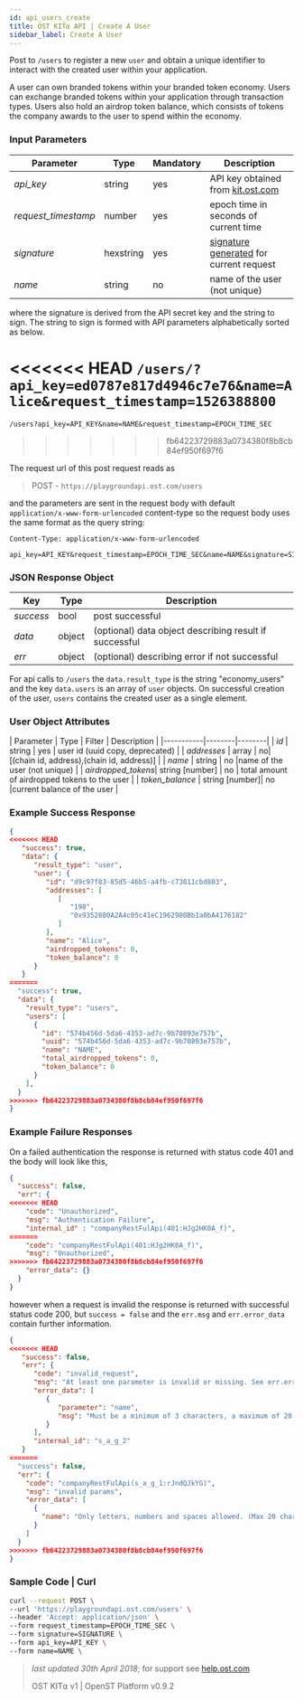 ```yaml
---
id: api_users_create
title: OST KIT⍺ API | Create A User
sidebar_label: Create A User
---
```


Post to `/users` to register a new `user` and obtain a unique identifier to interact with the created user within your application.

A user can own branded tokens within your branded token economy.  Users can exchange branded tokens within your application through transaction types.  Users also hold an airdrop token balance, which consists of tokens the company awards to the user to spend within the economy.

### Input Parameters

| Parameter           | Type      | Mandatory  | Description |
|---------------------|-----------|--------|---------------
| _api_key_           | string    | yes    | API key obtained from [kit.ost.com](https://kit.ost.com)|
| _request_timestamp_ | number    | yes| epoch time in seconds of current time |
| _signature_         | hexstring | yes | [<u>signature generated</u>](2_98_API_AUTHENTICATION.md) for current request |
| _name_              | string    | no | name of the user (not unique) |

where the signature is derived from the API secret key and the string to sign. The string to sign is formed with API parameters alphabetically sorted as below.

<<<<<<< HEAD
`/users/?api_key=ed0787e817d4946c7e76&name=Alice&request_timestamp=1526388800`
=======
`/users?api_key=API_KEY&name=NAME&request_timestamp=EPOCH_TIME_SEC`
>>>>>>> fb64223729883a0734380f8b8cb84ef950f697f6

The request url of this post request reads as

> POST - `https://playgroundapi.ost.com/users`

and the parameters are sent in the request body with default `application/x-www-form-urlencoded` content-type so the request body uses the same format as the query string:

```
Content-Type: application/x-www-form-urlencoded

api_key=API_KEY&request_timestamp=EPOCH_TIME_SEC&name=NAME&signature=SIGNATURE

```
### JSON Response Object

| Key        | Type   | Description      |
|------------|--------|------------|
| _success_  | bool   | post successful |
| _data_     | object | (optional) data object describing result if successful   |
| _err_      | object | (optional) describing error if not successful |

For api calls to `/users` the `data.result_type` is the string "economy_users"
and the key `data.users` is an array of `user` objects.
On successful creation of the user, `users` contains the created user as a single element.

### User Object Attributes

| Parameter | Type   | Filter   | Description  |
|-----------|--------|--------|
| _id_      | string | yes | user id (uuid copy, deprecated) |
| _addresses_    | array | no| [(chain id, address),(chain id, address)]  |
| _name_    | string | no |name of the user (not unique)  |
| _airdropped_tokens_| string [number] | no | total amount of airdropped tokens to the user |
| _token_balance_           | string [number]| no |current balance of the user  |

### Example Success Response

```json
{
<<<<<<< HEAD
   "success": true,
   "data": {
      "result_type": "user",
      "user": {
         "id": "d9c97f83-85d5-46b5-a4fb-c73011cbd803",
         "addresses": [
            [
               "198",
               "0x9352880A2A4c05c41eC1962980Bb1a0bA4176182"
            ]
         ],
         "name": "Alice",
         "airdropped_tokens": 0,
         "token_balance": 0
      }
   }
=======
  "success": true,
  "data": {
    "result_type": "users",
    "users": [
      {
        "id": "574b456d-5da6-4353-ad7c-9b70893e757b",
        "uuid": "574b456d-5da6-4353-ad7c-9b70893e757b",
        "name": "NAME",
        "total_airdropped_tokens": 0,
        "token_balance": 0
      }
    ],
  }
>>>>>>> fb64223729883a0734380f8b8cb84ef950f697f6
}
```

### Example Failure Responses
On a failed authentication the response is returned with status code 401 and the body will look like this,

```json
{
  "success": false,
  "err": {
<<<<<<< HEAD
    "code": "Unauthorized",
    "msg": "Authentication Failure",
    "internal_id" : "companyRestFulApi(401:HJg2HK0A_f)",
=======
    "code": "companyRestFulApi(401:HJg2HK0A_f)",
    "msg": "Unauthorized",
>>>>>>> fb64223729883a0734380f8b8cb84ef950f697f6
    "error_data": {}
  }
}
```
however when a request is invalid the response is returned with successful status code 200, but `success = false` and the `err.msg` and `err.error_data` contain further information.
```json
{
<<<<<<< HEAD
   "success": false,
   "err": {
      "code": "invalid_request",
      "msg": "At least one parameter is invalid or missing. See err.error_data for more details.",
      "error_data": [
         {
            "parameter": "name",
            "msg": "Must be a minimum of 3 characters, a maximum of 20 characters, and can contain only letters, numbers, and spaces, along with other common sense limitations."
         }
      ],
      "internal_id": "s_a_g_2"
   }
=======
  "success": false,
  "err": {
    "code": "companyRestFulApi(s_a_g_1:rJndQJkYG)",
    "msg": "invalid params",
    "error_data": [
      {
        "name": "Only letters, numbers and spaces allowed. (Max 20 characters)"
      }
    ]
  }
>>>>>>> fb64223729883a0734380f8b8cb84ef950f697f6
}
```

### Sample Code | Curl
```bash
curl --request POST \
--url 'https://playgroundapi.ost.com/users' \
--header 'Accept: application/json' \
--form request_timestamp=EPOCH_TIME_SEC \
--form signature=SIGNATURE \
--form api_key=API_KEY \
--form name=NAME \
```

>_last updated 30th April 2018_; for support see [help.ost.com](help.ost.com)
>
> OST KIT⍺ v1 | OpenST Platform v0.9.2
